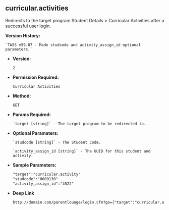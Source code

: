 **curricular.activities**
----
  Redirects to the target program Student Details > Curricular Activities after a successful user login.

**Version History:**

	`TASS v59.07 - Made studcode and activity_assign_id optional parameters.`

* **Version:**

  	`2`

* **Permission Required:**

  	`Curricular Activities`

* **Method:**

  	`GET`
  
*  **Params Required:**

	   `target [string]` - The target program to be redirected to.
   
*  **Optional Paramaters:**
  
	   `studcode [string]` - The Student Code.

	   `activity_assign_id [string]` - The UUID for this student and activity.
    
* **Sample Parameters:**

	```HTML
	"target":"curricular.activity"
	"studcode":"0009130"
	"activity_assign_id":"4522"
	```

* **Deep Link**

	```HTML
	http://domain.com/parentlounge/login.cfm?go={"target":"curricular.activity","studcode":"0009130","activity_assign_id":"4522","prod_menu":"Y"}
	```
